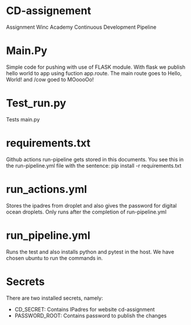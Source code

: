 # CD-assignement
Assignment Winc Academy Continuous Development Pipeline

# Main.Py
Simple code for pushing with use of FLASK module. With flask we publish hello world to app using fuction app.route. The main route goes to Hello, World! and /cow goed to MOoooOo!

# Test_run.py
Tests main.py 

# requirements.txt
Github actions run-pipeline gets stored in this documents. You see this in the run-pipeline.yml file with the sentence: pip install -r requirements.txt

# run_actions.yml
Stores the ipadres from droplet and also gives the password for digital ocean droplets. Only runs after the completion of run-pipeline.yml

# run_pipeline.yml
Runs the test and also installs python and pytest in the host. We have chosen ubuntu to run the commands in. 

# Secrets
There are two installed secrets, namely:
* CD_SECRET: Contains IPadres for website cd-assignment
* PASSWORD_ROOT: Contains password to publish the changes
